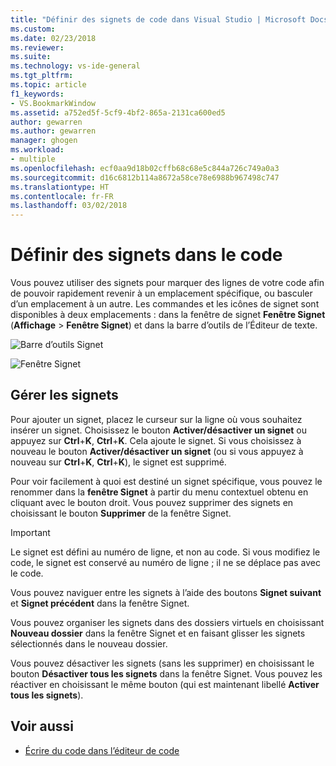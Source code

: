 ```yaml
---
title: "Définir des signets de code dans Visual Studio | Microsoft Docs"
ms.custom: 
ms.date: 02/23/2018
ms.reviewer: 
ms.suite: 
ms.technology: vs-ide-general
ms.tgt_pltfrm: 
ms.topic: article
f1_keywords:
- VS.BookmarkWindow
ms.assetid: a752ed5f-5cf9-4bf2-865a-2131ca600ed5
author: gewarren
ms.author: gewarren
manager: ghogen
ms.workload:
- multiple
ms.openlocfilehash: ecf0aa9d18b02cffb68c68e5c844a726c749a0a3
ms.sourcegitcommit: d16c6812b114a8672a58ce78e6988b967498c747
ms.translationtype: HT
ms.contentlocale: fr-FR
ms.lasthandoff: 03/02/2018
---
```

# <a name="set-bookmarks-in-code"></a>Définir des signets dans le code

Vous pouvez utiliser des signets pour marquer des lignes de votre code afin de pouvoir rapidement revenir à un emplacement spécifique, ou basculer d’un emplacement à un autre. Les commandes et les icônes de signet sont disponibles à deux emplacements : dans la fenêtre de signet **Fenêtre Signet** (**Affichage** > **Fenêtre Signet**) et dans la barre d’outils de l’Éditeur de texte.

![Barre d’outils Signet](media/bookmark-toolbar.png)

![Fenêtre Signet](media/bookmark-window.png)

## <a name="manage-bookmarks"></a>Gérer les signets

Pour ajouter un signet, placez le curseur sur la ligne où vous souhaitez insérer un signet. Choisissez le bouton **Activer/désactiver un signet** ou appuyez sur **Ctrl**+**K**, **Ctrl**+**K**. Cela ajoute le signet. Si vous choisissez à nouveau le bouton **Activer/désactiver un signet** (ou si vous appuyez à nouveau sur **Ctrl**+**K**, **Ctrl**+**K**), le signet est supprimé.

Pour voir facilement à quoi est destiné un signet spécifique, vous pouvez le renommer dans la **fenêtre Signet** à partir du menu contextuel obtenu en cliquant avec le bouton droit. Vous pouvez supprimer des signets en choisissant le bouton **Supprimer** de la fenêtre Signet.

> [!IMPORTANT]
> Le signet est défini au numéro de ligne, et non au code. Si vous modifiez le code, le signet est conservé au numéro de ligne ; il ne se déplace pas avec le code.

Vous pouvez naviguer entre les signets à l’aide des boutons **Signet suivant** et **Signet précédent** dans la fenêtre Signet.

Vous pouvez organiser les signets dans des dossiers virtuels en choisissant **Nouveau dossier** dans la fenêtre Signet et en faisant glisser les signets sélectionnés dans le nouveau dossier.

Vous pouvez désactiver les signets (sans les supprimer) en choisissant le bouton **Désactiver tous les signets** dans la fenêtre Signet. Vous pouvez les réactiver en choisissant le même bouton (qui est maintenant libellé **Activer tous les signets**).

## <a name="see-also"></a>Voir aussi

- [Écrire du code dans l’éditeur de code](../ide/writing-code-in-the-code-and-text-editor.md)